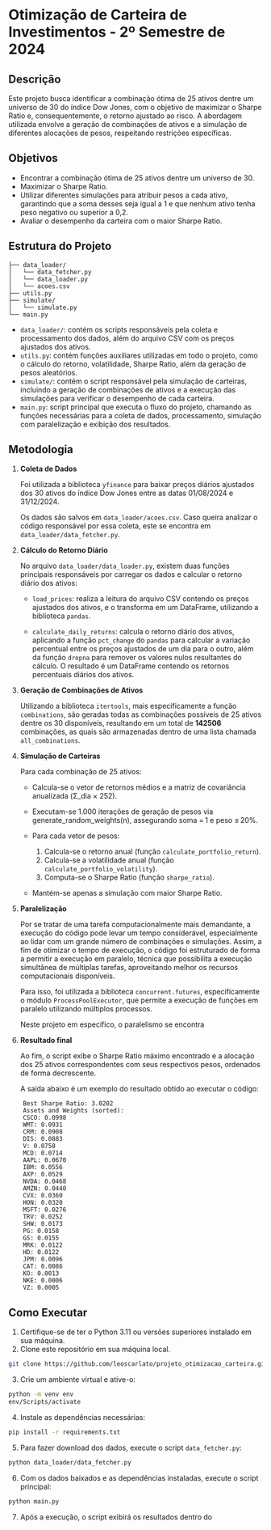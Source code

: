 # Otimização de Carteira de Investimentos - 2º Semestre de 2024

## Descrição
Este projeto busca identificar a combinação ótima de 25 ativos dentre um universo de 30 do índice Dow Jones, com o objetivo de maximizar o Sharpe Ratio e, consequentemente, o retorno ajustado ao risco. A abordagem utilizada envolve a geração de combinações de ativos e a simulação de diferentes alocações de pesos, respeitando restrições específicas.

## Objetivos
- Encontrar a combinação ótima de 25 ativos dentre um universo de 30.
- Maximizar o Sharpe Ratio.
- Utilizar diferentes simulações para atribuir pesos a cada ativo, garantindo que a soma desses seja igual a 1 e que nenhum ativo tenha peso negativo ou superior a 0,2.
- Avaliar o desempenho da carteira com o maior Sharpe Ratio.

## Estrutura do Projeto
```
├── data_loader/
│   └── data_fetcher.py
│   └── data_loader.py
│   └── acoes.csv  
├── utils.py              
├── simulate/
│   └── simulate.py    
└── main.py               
```
- `data_loader/`: contém os scripts responsáveis pela coleta e processamento dos dados, além do arquivo CSV com os preços ajustados dos ativos.
- `utils.py`: contém funções auxiliares utilizadas em todo o projeto, como o cálculo do retorno, volatilidade, Sharpe Ratio, além da geração de pesos aleatórios.
- `simulate/`: contém o script responsável pela simulação de carteiras, incluindo a geração de combinações de ativos e a execução das simulações para verificar o desempenho de cada carteira.
- `main.py`: script principal que executa o fluxo do projeto, chamando as funções necessárias para a coleta de dados, processamento, simulação com paralelização e exibição dos resultados.


## Metodologia
1. **Coleta de Dados**

    Foi utilizada a biblioteca `yfinance` para baixar preços diários ajustados dos 30 ativos do índice Dow Jones entre as datas 01/08/2024 e 31/12/2024.

    Os dados são salvos em `data_loader/acoes.csv`. Caso queira analizar o código responsável por essa coleta, este se encontra em `data_loader/data_fetcher.py`.

2. **Cálculo do Retorno Diário**

    No arquivo `data_loader/data_loader.py`, existem duas funções principais responsáveis por carregar os dados e calcular o retorno diário dos ativos:

    - `load_prices`: realiza a leitura do arquivo CSV contendo os preços ajustados dos ativos, e o transforma em um DataFrame, utilizando a biblioteca `pandas`.

    - `calculate_daily_returns`: calcula o retorno diário dos ativos, aplicando a função `pct_change` do `pandas` para calcular a variação percentual entre os preços ajustados de um dia para o outro, além da função `dropna` para remover os valores nulos resultantes do cálculo. O resultado é um DataFrame contendo os retornos percentuais diários dos ativos.

3. **Geração de Combinações de Ativos**

    Utilizando a biblioteca `itertools`, mais especificamente a função `combinations`, são geradas todas as combinações possíveis de 25 ativos dentre os 30 disponíveis, resultando em um total de **142506** combinações, as quais são armazenadas dentro de uma lista chamada `all_combinations`.

4. **Simulação de Carteiras**

    Para cada combinação de 25 ativos:
    - Calcula-se o vetor de retornos médios e a matriz de covariância anualizada (Σ_dia × 252).

    - Executam-se 1.000 iterações de geração de pesos via generate_random_weights(n), assegurando soma = 1 e peso ≤ 20%.

    - Para cada vetor de pesos:

        1. Calcula-se o retorno anual (função `calculate_portfolio_return`).
        2. Calcula-se a volatilidade anual (função `calculate_portfolio_volatility`).
        3. Computa-se o Sharpe Ratio (função `sharpe_ratio`).

    - Mantém-se apenas a simulação com maior Sharpe Ratio.

5. **Paralelização**

    Por se tratar de uma tarefa computacionalmente mais demandante, a execução do código pode levar um tempo considerável, especialmente ao lidar com um grande número de combinações e simulações. Assim, a fim de otimizar o tempo de execução, o código foi estruturado de forma a permitir a execução em paralelo, técnica que possibilita a execução simultânea de múltiplas tarefas, aproveitando melhor os recursos computacionais disponíveis. 
    
    Para isso, foi utilizada a biblioteca `concurrent.futures`, especificamente o módulo `ProcessPoolExecutor`, que permite a execução de funções em paralelo utilizando múltiplos processos.

    Neste projeto em específico, o paralelismo se encontra 

6. **Resultado final**

    Ao fim, o script exibe o Sharpe Ratio máximo encontrado e a alocação dos 25 ativos correspondentes com seus respectivos pesos, ordenados de forma decrescente.

    A saída abaixo é um exemplo do resultado obtido ao executar o código:

```
    Best Sharpe Ratio: 3.0202
    Assets and Weights (sorted):
    CSCO: 0.0998
    WMT: 0.0931
    CRM: 0.0908
    DIS: 0.0883
    V: 0.0758
    MCD: 0.0714
    AAPL: 0.0670
    IBM: 0.0556
    AXP: 0.0529
    NVDA: 0.0468
    AMZN: 0.0440
    CVX: 0.0360
    HON: 0.0320
    MSFT: 0.0276
    TRV: 0.0252
    SHW: 0.0173
    PG: 0.0158
    GS: 0.0155
    MRK: 0.0122
    HD: 0.0122
    JPM: 0.0096
    CAT: 0.0086
    KO: 0.0013
    NKE: 0.0006
    VZ: 0.0005
```
## Como Executar
1. Certifique-se de ter o Python 3.11 ou versões superiores instalado em sua máquina.
2. Clone este repositório em sua máquina local.
```bash
git clone https://github.com/leoscarlato/projeto_otimizacao_carteira.git
```
3. Crie um ambiente virtual e ative-o:
```bash
python -m venv env
env/Scripts/activate
```
4. Instale as dependências necessárias:
```bash
pip install -r requirements.txt
```
5. Para fazer download dos dados, execute o script `data_fetcher.py`:
```bash
python data_loader/data_fetcher.py
```
6. Com os dados baixados e as dependências instaladas, execute o script principal:
```bash
python main.py
```
7. Após a execução, o script exibirá os resultados dentro do 

